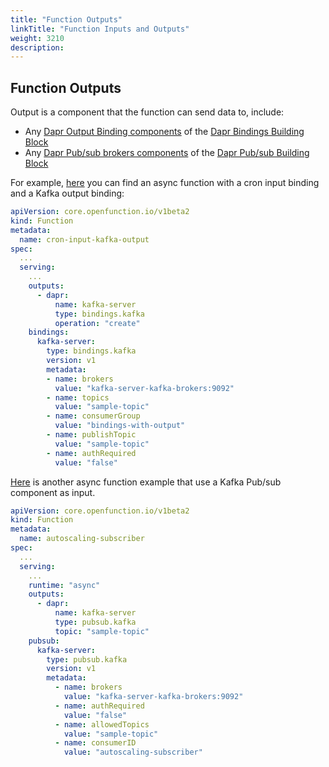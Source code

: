 ```yaml
---
title: "Function Outputs"
linkTitle: "Function Inputs and Outputs"
weight: 3210
description: 
---
```


## Function Outputs

Output is a component that the function can send data to, include:

- Any [Dapr Output Binding components](https://docs.dapr.io/reference/components-reference/supported-bindings/) of the [Dapr Bindings Building Block](https://docs.dapr.io/developing-applications/building-blocks/bindings/bindings-overview/)
- Any [Dapr Pub/sub brokers components](https://docs.dapr.io/reference/components-reference/supported-pubsub/) of the [Dapr Pub/sub Building Block](https://docs.dapr.io/developing-applications/building-blocks/pubsub/pubsub-overview/)

For example, [here](https://github.com/OpenFunction/samples/blob/main/functions/async/bindings/cron-input-kafka-output) you can find an async function with a cron input binding and a Kafka output binding:

```yaml
apiVersion: core.openfunction.io/v1beta2
kind: Function
metadata:
  name: cron-input-kafka-output
spec:
  ...
  serving:
    ...
    outputs:
      - dapr:
          name: kafka-server
          type: bindings.kafka
          operation: "create"
    bindings:
      kafka-server:
        type: bindings.kafka
        version: v1
        metadata:
        - name: brokers
          value: "kafka-server-kafka-brokers:9092"
        - name: topics
          value: "sample-topic"
        - name: consumerGroup
          value: "bindings-with-output"
        - name: publishTopic
          value: "sample-topic"
        - name: authRequired
          value: "false"
```

[Here](https://github.com/OpenFunction/samples/tree/main/functions/async/pubsub/subscriber) is another async function example that use a Kafka Pub/sub component as input.

```yaml
apiVersion: core.openfunction.io/v1beta2
kind: Function
metadata:
  name: autoscaling-subscriber
spec:
  ...
  serving:
    ...
    runtime: "async"
    outputs:
      - dapr:
          name: kafka-server
          type: pubsub.kafka
          topic: "sample-topic"
    pubsub:
      kafka-server:
        type: pubsub.kafka
        version: v1
        metadata:
          - name: brokers
            value: "kafka-server-kafka-brokers:9092"
          - name: authRequired
            value: "false"
          - name: allowedTopics
            value: "sample-topic"
          - name: consumerID
            value: "autoscaling-subscriber"
```
